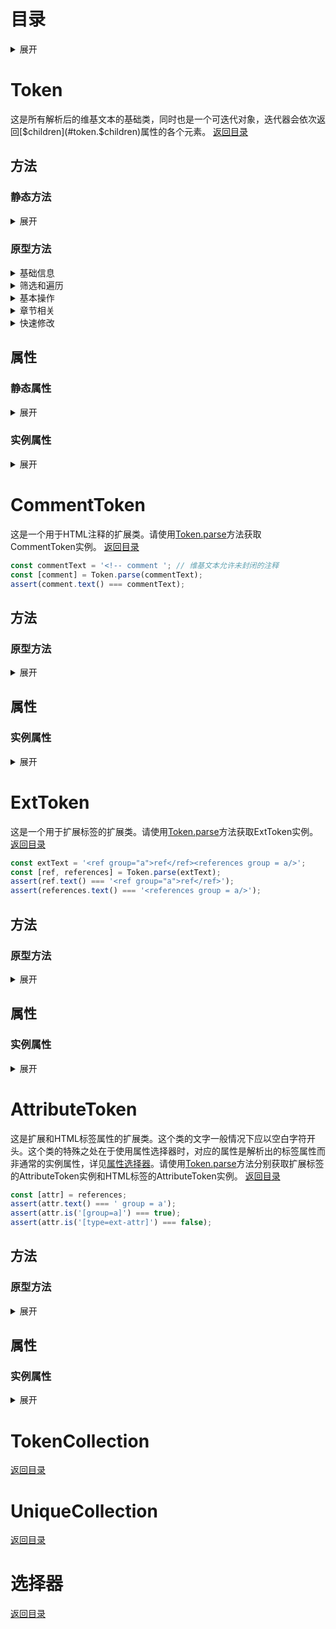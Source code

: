 # 目录
<details>
   <summary>展开</summary>
   
1. [Token](#token)
   1. [静态方法](#token.static.methods)
      1. [parse](#token.parse)
      2. [normalizeTitle](#token.normalizetitle)
   2. [原型方法](#token.prototype.methods)
      1. [isPlain](#token.isplain)
      2. [length](#token.length)
      3. [text](#token.text)
      4. [is](#token.is)
      5. [not](#token.not)
      6. [parent](#token.parent)
      7. [closest](#token.closest)
      8. [parents](#token.parents)
      9. [parentsUntil](#token.parentsuntil)
      10. [even](#token.even)
      11. [odd](#token.odd)
      12. [eq](#token.eq)
      13. [children](#token.children)
      14. [contains](#token.contains)
      15. [each](#token.each)
      16. [descendants](#token.descendants)
      17. [has](#token.has)
      18. [index](#token.index)
      19. [lastIndex](#token.lastindex)
      20. [next](#token.next)
      21. [prev](#token.prev)
      22. [nextAll](#token.nextall)
      23. [prevAll](#token.prevall)
      24. [nextUntil](#token.nextuntil)
      25. [prevUntil](#token.prevuntil)
      26. [siblings](#token.siblings)
      27. [detach](#token.detach)
      28. [remove](#token.remove)
      29. [insert](#token.insert)
      30. [append](#token.append)
      31. [prepend](#token.prepend)
      32. [merge](#token.merge)
      33. [delete](#token.delete)
      34. [content](#token.content)
      35. [replaceWith](#token.replacewith)
      36. [sections](#token.sections)
      37. [section](#token.section)
      38. [newSection](#token.newsection)
      39. [comment](#token.comment)
      40. [commentChildren](#token.commentchildren)
      41. [nowiki](#token.nowiki)
      42. [nowikiChildren](#token.nowikichildren)
   3. [静态属性](#token.static.properties)
      1. [config](#token.config)
   4. [实例属性](#token.instance.properties)
      1. [$children](#token.$children)
      2. [type](#token.type)
2. [CommentToken](#commenttoken)
   1. [原型方法](#commenttoken.prototype.methods)
      1. [empty](#commenttoken.empty)
      2. [close](#commenttoken.close)
   2. [实例属性](#commenttoken.instance.properties)
      1. [closed](#commenttoken.closed)
3. [ExtToken](#exttoken)
   1. [原型方法](#exttoken.prototype.methods)
      1. [hide](#exttoken.hide)
      2. [show](#exttoken.show)
      3. [getAttr](#exttoken.getattr)
      4. [removeAttr](#exttoken.removeattr)
      5. [setAttr](#exttoken.setattr)
   2. [实例属性](#exttoken.instance.properties)
      1. [selfClosing](#exttoken.selfclosing)
      2. [name](#exttoken.name)
4. [AttributeToken](#attributetoken)
   1. [原型方法](#attributetoken.prototype.methods)
      1. [getAttr](#attributetoken.getattr)
      2. [removeAttr](#attributetoken.removeattr)
      3. [setAttr](#attributetoken.setattr)
   2. [实例属性](#attributetoken.instance.properties)
      1. [name](#attributetoken.name)
5. [TokenCollection](#tokencollection)
6. [UniqueCollection](#uniquecollection)
7. [选择器](#选择器)
   </details>

# Token
这是所有解析后的维基文本的基础类，同时也是一个可迭代对象，迭代器会依次返回[$children](#token.$children)属性的各个元素。
[返回目录](#目录)

## 方法<a id="token.methods"></a>
### 静态方法<a id="token.static.methods"></a>
<details>
   <summary>展开</summary>
   
**parse**(wikitext: string): Token<a id="token.parse"></a>
- 解析文本。
- 参数:
  - wikitext: 文本。
- 说明：所有不同的Token类型都推荐使用这个方法生成，以免出现错误语法。

```js
const wikitext = `a
<ref>b</ref>
<!-- c -->`;
const root = Token.parse(wikitext);
assert(String(root) === wikitext); // Token可以无损还原为维基文本
```

**normalizeTitle**(title: string, defaultNs: number): string<a id="token.normalizetitle"></a>
- 规范化页面标题。
- 参数:
  - title: 未规范化的标题。
  - defaultNs: 默认名字空间。Default: `0`（即主空间）

```js
assert(Token.normalizeTitle('doc', 10) === 'Template:Doc');
assert(Token.normalizeTitle(':mainpage', 10) === 'Mainpage');
```
</details>

### 原型方法<a id="token.prototype.methods"></a>
<details>
   <summary>基础信息</summary>
   
**isPlain**(): boolean<a id="token.isplain"></a>
- 是否是普通节点（即基础的Token类）。根节点就是一个普通节点。

```js
const [, b,, c] = root,
  [, inner] = b;
assert(inner.isPlain() === true);
```

**length**(): number<a id="token.length"></a>
- 子节点数。即`.$children.length`。

```js
assert(root.length() === 4); // 注释和<nowiki>之间还有一个'\n'
```

**text**(): string<a id="token.text"></a>
- 将解析后的维基文本转换为纯文字。

```js
assert(root.text() === wikitext);
```
   </details>
   
<details>
   <summary>筛选和遍历</summary>
   
**is**(selector: string): boolean<a id="token.is"></a>
- 判断节点是否满足[选择器](#选择器)。
- 参数：
  - selector: 选择器。

```js
assert(root.is('root:has(ext-attr)'));
assert(b.is('#ref:not(root, comment):contains("b"):nth-last-of-type(:2)'));
assert(c.is('[closed=true]:nth-child(4)')); // 注意选择器计数是从1开始的，类似CSS选择器
```

**not**(selector: string): boolean<a id="token.not"></a>
- 判断节点是否不满足[选择器](#选择器)。
- 参数：
  - selector: 选择器。
- 说明：纯文本节点总是返回`false`。

```js
assert(root.not('[type!=root]'));
```

**parent**([selector: string]): Token\|null<a id="token.parent"></a>
- 父节点，可以额外进行[选择器](#选择器)筛选。
- 参数：
  - selector（可选）: 选择器。

```js
assert.deepStrictEqual(b.parent(), root);
```

**closest**(selector: string): Token\|null<a id="token.closest"></a>
- 最近的满足[选择器](#选择器)的祖先节点。
- 参数：
  - selector: 选择器。

```js
assert.deepStrictEqual(inner.closest('root'), root);
```

**parents**([selector: string]): [UniqueCollection](#uniquecollection)<a id="token.parents"></a>
- 祖先节点，可以额外进行[选择器](#选择器)筛选。
- 参数：
  - selector（可选）: 选择器。

```js
assert.deepStrictEqual(inner.parents(), new Token.$.UniqueCollection([b, root]));
```

**parentsUntil**(selector: string): [UniqueCollection](#uniquecollection)<a id="token.parentsuntil"></a>
- 直到某个满足[选择器](#选择器)的节点（不包含）为止的祖先节点。
- 参数：
  - selector: 选择器。

```js
assert.deepStrictEqual(inner.parentsUntil('root'), new Token.$.UniqueCollection(b));
```

**even**(): [TokenCollection](#tokencollection)<a id="token.even"></a>
- 偶数编号的子节点。
- 说明：包含纯文本节点。

```js
assert.deepStrictEqual(root.even(), new Token.$.TokenCollection(['a\n', '\n']));
```

**odd**(): [TokenCollection](#tokencollection)<a id="token.odd"></a>
- 奇数编号的子节点。
- 说明：包含纯文本节点。

```js
assert.deepStrictEqual(root.odd(), new Token.$.TokenCollection([b, c]));
```

**eq**(n: number\|string): [TokenCollection](#tokencollection)<a id="token.eq"></a>
- 指定编号的子节点
- 参数：
  - n: 编号，可以是数字（负数表示从末尾计数），也可以是类似Python中切片语法的字符串。
  - 示例：`.eq('::2')`等效`.eq('even')`或是`.even()`。
  - 多个参数时取并集，如`.eq(0, 1)`会同时返回编号为0和1的两个子节点，`.eq('odd', '::2')`会返回所有子节点。
- 说明：包含纯文本节点。

```js
assert.deepStrictEqual(root.eq(0, '1::2'), new Token.$.TokenCollection(['a\n', b, c]));
```

**children**([selector: string]): [UniqueCollection](#uniquecollection)<a id="token.children"></a>
- 子节点，可以额外进行[选择器](#选择器)筛选。
- 参数：
  - selector（可选）：选择器。
- 说明：不包含纯文本节点。

```js
assert.deepStrictEqual(root.children(), new Token.$.UniqueCollection([b, c]));
```

**contains**(token: string\|Token, includingSelf: boolean): boolean<a id="token.contains"></a>
- 判断是否包含另一节点。
- 参数：
  - token: 字符串或非纯文本节点。
  - includingSelf: 是否将同一节点视为互相包含。Default: `false`

```js
assert(root.contains(b));
assert(root.contains('a\n<ref')); // 参数为字符串时会先执行.text()方法
```

**each**([selector: string], callback: function, [maxDepth: number]): this\|Promise&lt;this&gt;<a id="token.each"></a>
- 遍历子孙节点进行操作，可以额外进行[选择器](#选择器)筛选。
- 参数；
  - selector（可选）: 选择器。
  - callback: 回调函数。可以是异步函数，此时方法返回的是个Promise。
  - maxDepth（可选）: 遍历深度，自身对应的深度为0。Default: `Infinity`
- 说明：不会遍历纯文本节点。遍历顺序为广度优先。

```js
let output = '';
root.each(({type}) => {
  output += `${type}\n`;
});
assert(output === 'root\next\ncomment\next-attr\next-inner\n');
```

**descendants**(selector: string, [maxDepth: number]): [UniqueCollection](#uniquecollection)<a id="token.descendants"></a>
- 子孙节点，可以额外进行[选择器](#选择器)筛选或是限制深度。
- 参数；
  - selector: 选择器。Default: `''`
  - maxDepth（可选）: 深度，自身（不包含）对应的深度为0。Default: `Infinity`
- 说明：不包含纯文本节点。

```js
assert.deepStrictEqual(root.descendants(undefined, 1), new Token.$.UniqueCollection([b, c]));
```
  
**has**(selector: string): boolean<a id="token.has"></a>
- 是否存在满足[选择器](#选择器)的子孙节点。
- 参数：
  - selector: 选择器。

```js
assert(root.has('ext-inner') === true);
```
  
**index**(ofType: boolean): number<a id="token.index"></a>
- 在兄弟节点间的编号。
- 参数：
  - ofType: 是否只计数相同type的节点。Default: `false`

```js
assert(b.index() === 1);
assert(b.index(true) === 0);
```
  
**lastIndex**(ofType: boolean): number<a id="token.lastindex"></a>
- 在兄弟节点间从末尾计数的编号。
- 参数：
  - ofType: 是否只计数相同type的节点。Default: `false`

```js
assert(b.lastIndex() === 2);
assert(b.lastIndex(true) === 0);
```
  
**next**([selector: string]): Token\|null<a id="token.next"></a>
- 下一个兄弟节点，可以额外进行[选择器](#选择器)筛选。
- 参数；
  - selector（可选）: 选择器。
- 说明：只有不设选择器时才包含纯文本节点。

```js
assert(b.next() === '\n');
assert(b.next('') === null);
```
  
**prev**([selector: string]): Token\|null<a id="token.prev"></a>
- 上一个兄弟节点，可以额外进行[选择器](#选择器)筛选。
- 参数；
  - selector（可选）: 选择器。
- 说明：只有不设选择器时才包含纯文本节点。

```js
assert(b.prev() === 'a\n');
```
  
**nextAll**([selector: string]): [TokenCollection](#tokencollection)<a id="token.nextall"></a>
- 自身之后的全部兄弟节点，可以额外进行[选择器](#选择器)筛选。
- 参数；
  - selector（可选）: 选择器。
- 说明：只有不设选择器时才包含纯文本节点。

```js
assert.deepStrictEqual(b.nextAll(''), new Token.$.TokenCollection(c));
```
  
**prevAll**([selector: string]): [TokenCollection](#tokencollection)<a id="token.prevall"></a>
- 自身之前的全部兄弟节点，可以额外进行[选择器](#选择器)筛选。
- 参数；
  - selector（可选）: 选择器。
- 说明：只有不设选择器时才包含纯文本节点。

```js
assert.deepStrictEqual(b.prevAll(), new Token.$.TokenCollection('a\n'));
```
  
**nextUntil**(selector: string): [TokenCollection](#tokencollection)<a id="token.nextuntil"></a>
- 自身之后、直到某个满足[选择器](#选择器)的节点（不包含）之前的全部兄弟节点。
- 参数；
  - selector: 选择器。
- 说明：总是包含纯文本节点。

```js
assert.deepStrictEqual(b.nextUntil('comment'), new Token.$.TokenCollection('\n'));
```
  
**prevUntil**(selector: string): [TokenCollection](#tokencollection)<a id="token.prevuntil"></a>
- 自身之前、直到某个满足[选择器](#选择器)的节点（不包含）之后的全部兄弟节点。
- 参数；
  - selector: 选择器。
- 说明：总是包含纯文本节点，且倒序排列。

```js
assert.deepStrictEqual(c.prevUntil('ext'), new Token.$.TokenCollection('\n'));
```
  
**siblings**([selector: string]): [TokenCollection](#tokencollection)<a id="token.siblings"></a>
- 全部兄弟节点，可以额外进行[选择器](#选择器)筛选。
- 参数；
  - selector（可选）: 选择器。
- 说明：只有不设选择器时才包含纯文本节点。

```js
assert.deepStrictEqual(b.siblings(), new Token.$.TokenCollection(['a\n', '\n', c]));
assert.deepStrictEqual(b.siblings(''), new Token.$.TokenCollection(c));
```
   </details>
   
<details>
   <summary>基本操作</summary>
   
**detach**(): this<a id="token.detach"></a>
- 从父节点上脱离。
- 说明：自身仍留有原父节点的索引。

```js
c.detach();
assert(root.contains(c) === false);
assert(c.parent() === root);
```
  
**remove**(): this<a id="token.remove"></a>
- 同时从父节点和所有子节点上脱离。
- 说明：自身仍留有原先父节点和子节点的索引。

```js
b.remove();
assert(inner.parent() === null);
assert(b.length() === 2);
```
  
**insert**(args: string\|Token\|(string\|Token)[], i: number): this<a id="token.insert"></a>
- 在指定位置处插入一些纯文本或非纯文本节点。
- 参数：
  - args: 节点数组。
  - i: 插入起始位置。Default: `this.$children.length`

```js
root.insert(c, 2);
assert(c.index() === 2);
```

**append**(...args: (string\|Token)[]): this<a id="token.append"></a>
- 在末尾插入新的纯文本或非纯文本节点。

```js
root.append('d');
assert(root.length() === 4);
```

**prepend**(...args: (string\|Token)[]): this<a id="token.prepend"></a>
- 在开头插入新的纯文本或非纯文本节点。

```js
root.prepend(b);
assert(b.index() === 0);
```

**merge**(...args: Token[]): this<a id="token.merge"></a>
- 合并多个根节点。
- 注意：
  - 这个方法只可用于根节点，参数也只能是根节点。
  - 不保证合并后语法的正确性，例如位于前面的根节点可能包含一个未封闭的注释等。

```js
const root2 = Token.parse('a<nowiki>b</nowiki>c');
root.merge(root2);
assert(root.has('#nowiki') === true);
```
  
**delete**(...args: (number\|string\|Token)[]): this<a id="token.delete"></a>
- 删除指定子节点。
- 参数：
  - args: 可以是子节点编号或Python切片，也可以是指定的Token对象。

```js
root.delete(-1, c);
assert(root.length() === 3);
```
  
**content**(children: string\|Token\|(string\|Token)[]): this<a id="token.content"></a>
- 完全替换掉全部子节点。
- 参数：
  - children: 新的纯文本或非纯文本子节点。
- 说明：部分扩展Token类可能只接受字符串作为参数，如[NowikiToken](#nowikitoken)和[CommentToken](#commenttoken)。

```js
root.content(c);
assert(root.length() === 1);
```
  
**replaceWith**(token: string\|Token): this<a id="token.replacewith"></a>
- 将自身在父节点中的位置替换为另一个节点。
- 参数：
  - token: 纯文本或非纯文本节点。

```js
c.replaceWith(b);
assert(root.contains(b) === true);
assert(root.contains(c) === false);
```
  </details>
  
<details>
   <summary>章节相关</summary>
   
**sections**([force: boolean]): TokenCollection[]<a id="token.sections"></a>
- 获取各章节。
- 参数：
  - force（可选）: 是否重新计算。

```js
const page = Token.parse(`d
==e==
f
===g===
h
===i===
j
==k==
l`),
  [d, e, f, g, h, i, j, k, l] = page;
assert.deepStrictEqual(page.sections(), [
  new Token.$.TokenCollection(d),
  new Token.$.TokenCollection(e, f, g, h, i, j),
  new Token.$.TokenCollection(g, h),
  new Token.$.TokenCollection(i, j),
  new Token.$.TokenCollection(k, l),
]);
```
  
**section**(n: number): [TokenCollection](#tokencollection)<a id="token.section"></a>
- 获取指定编号的章节。
- 参数：
  - n: 章节编号。

```js
assert.deepStrictEqual(page.section(0), new Token.$.TokenCollection(d));
```

**newSection**(title: string, text: string, [level: number]): this<a id="token.newsection"></a>
- 在末尾插入新的章节。
- 参数：
  - title: 章节标题。
  - text: 章节内容。
  - level: 标题等级。Default: `2`

```js
page.newSection('Header', 'Content');
assert(page.children('heading#2').at(-1).text() === '==Header==');
```
</details>

<details>
   <summary>快速修改</summary>
   
**comment**(): this<a id="token.comment"></a>
- 将自身替换为相同内容的注释。
- 说明：虽然内容相同，但不是同一个节点，注释内部的是纯文本节点。

```js
b.comment();
assert(root.contains(b) === false);
assert(root.text() === '<!--<ref>b</ref>-->');
```

**commentChildren**(start: number, count: number): this<a id="token.commentchildren"></a>
- 将连续子节点替换为相同内容的注释。
- 参数：
  - start: 起始编号。
  - count: 连续子节点个数。Default: `1`

```js
page.commentChildren(0);
assert(page.$children[0].text() === '<!--d\n-->');
```
  
**nowiki**(): this<a id="token.nowiki"></a>
- 将自身替换为被`<nowiki>`标签包裹的相同内容。
- 说明：虽然内容相同，但不是同一个节点，`<nowiki>`标签内部的是纯文本节点。

```js
root.content(c);
c.nowiki();
assert(root.contains(c) === false);
assert(root.text() === '<nowiki><!-- c --></nowiki>');
```

**nowikiChildren**(start: number, count: number): this<a id="token.nowikichildren"></a>
- 将连续子节点替换为被`<nowiki>`标签包裹的相同内容。
- 参数：
  - start: 起始编号。
  - count: 连续子节点个数。Default: `1`

```js
page.nowikiChildren(1, 2);
assert(page.$children[1].text() === '<nowiki>==e==\nf\n</nowiki>');
```
   </details>
   
## 属性<a id="token.properties"></a>
### 静态属性<a id="token.static.properties"></a>
<details>
   <summary>展开</summary>
   
**config**: string<a id="token.config"></a>
- 维基文本的默认设置JSON路径。
- Default: `'./config'`
   </details>
   
### 实例属性<a id="token.instance.properties"></a>
<details>
   <summary>展开</summary>
   
**$children**: [TokenCollection](#tokencollection)<a id="token.$children"></a>
- 子节点数组

```js
assert.deepStrictEqual(page.$children, new Token.$.TokenCollection(d, e, f, g, h, i, j, k, l));
```

**type**: string<a id="token.type"></a>
- 节点类型
- Default: `'root'`

```js
assert(root.type === 'root');
```
   </details>
   
# CommentToken
这是一个用于HTML注释的扩展类。请使用[Token.parse](#token.parse)方法获取CommentToken实例。
[返回目录](#目录)

```js
const commentText = '<!-- comment '; // 维基文本允许未封闭的注释
const [comment] = Token.parse(commentText);
assert(comment.text() === commentText);
```

## 方法<a id="commentoken.methods"></a>
### 原型方法<a id="commenttoken.prototype.methods"></a>
<details>
   <summary>展开</summary>
   
**empty**(): this<a id="commenttoken.empty"></a>
- 清空注释内容。
- 注意：不会清除注释节点。

```js
comment.empty();
assert(comment.text() === '<!--');
```

**close**(): this<a id="commenttoken.close"></a>
- 封闭注释。如果原本注释就是封闭的话没有效果。

```js
comment.close();
assert(comment.text() === '<!---->');
```
   </details>
   
## 属性<a id="commenttoken.properties"></a>
### 实例属性<a id="commenttoken.instance.properties"></a>
<details>
   <summary>展开</summary>
   
**closed**: boolean<a id="commenttoken.closed"></a>
- 是否封闭。

```js
assert(comment.closed === true);
```
   </details>
   
# ExtToken
这是一个用于扩展标签的扩展类。请使用[Token.parse](#token.parse)方法获取ExtToken实例。
[返回目录](#目录)

```js
const extText = '<ref group="a">ref</ref><references group = a/>';
const [ref, references] = Token.parse(extText);
assert(ref.text() === '<ref group="a">ref</ref>');
assert(references.text() === '<references group = a/>');
```

## 方法<a id="exttoken.methods"></a>
### 原型方法<a id="exttoken.prototype.methods"></a>
<details>
   <summary>展开</summary>
   
**hide**(): this<a id="exttoken.hide"></a>
- 更改为自封闭。
- 注意：不会清除原本的内部Token，但转换为文字时不会显示。

```js
ref.hide();
assert(ref.text() === '<ref group="a"/>');
```

**show**([inner: Token]): this<a id="exttoken.show"></a>
- 取消自封闭，并可以同时更新内部Token。如果参数为空且原本有非空的内部Token，则现在转换为文字时会显示出来。
- 参数：
  - inner（可选）: 新的内部Token。注意需要符合该扩展标签的要求，比如`<nowiki>`标签内部必须是[NowikiToken](#nowikitoken)。

```js
ref.show();
assert(ref.text() === '<ref group="a">ref</ref>');
```

**getAttr**(key: string): string<a id="exttoken.getattr"></a>
- 获得指定的标签属性。
- 参数：
  - key: 属性名。

```js
assert(ref.getAttr('group') === 'a');
```

**removeAttr**([key: string]): this<a id="exttoken.removeattr"></a>
- 清除指定的标签属性，参数为空时清除所有属性。
- 参数：
  - key（可选）: 属性名。

```js
ref.removeAttr('name');
assert(ref.text() === '<ref group="a">ref</ref>');
ref.removeAttr();
assert(ref.text() === '<ref>ref</ref>');
```

**setAttr**(key: string, value: string): this<a id="exttoken.setattr"></a>
- 设定标签属性。
- 参数：
  - key: 属性名。
  - value: 属性值。

```js
ref.setAttr('name', 'name')
assert(ref.text() === '<ref name="name">ref</ref>');
```
   </details>
   
## 属性<a id="exttoken.properties"></a>
### 实例属性<a id="exttoken.instance.properties"></a>
<details>
   <summary>展开</summary>
   
**selfClosing**: boolean<a id="exttoken.selfclosing"></a>
- 是否自封闭。

```js
assert(references.selfClosing === true);
```

**name**: boolean<a id="exttoken.name"></a>
- 转换为全小写的标签名。这是一个只读属性。

```js
assert(references.name === 'references');
```
   </details>
   
# AttributeToken
这是扩展和HTML标签属性的扩展类。这个类的文字一般情况下应以空白字符开头。这个类的特殊之处在于使用属性选择器时，对应的属性是解析出的标签属性而非通常的实例属性，详见[属性选择器](#属性选择器)。请使用[Token.parse](#token.parse)方法分别获取扩展标签的AttributeToken实例和HTML标签的AttributeToken实例。
[返回目录](#目录)

```js
const [attr] = references;
assert(attr.text() === ' group = a');
assert(attr.is('[group=a]') === true);
assert(attr.is('[type=ext-attr]') === false);
```

## 方法<a id="attributetoken.methods"></a>
### 原型方法<a id="attributetoken.prototype.methods"></a>
<details>
   <summary>展开</summary>
   
**getAttr**(key: string): string<a id="attributetoken.getattr"></a>
- 参见[ExtToken.getAttr](#exttoken.getattr)

**removeAttr**([key: string]): this<a id="attributetoken.removeattr"></a>
- 参见[ExtToken.removeAttr](#exttoken.removeattr)

**setAttr**(key: string, value: string): this<a id="attributetoken.setattr"></a>
- 参见[ExtToken.setAttr](#exttoken.setattr)
   </details>
   
## 属性<a id="exttoken.properties"></a>
### 实例属性<a id="exttoken.instance.properties"></a>
<details>
   <summary>展开</summary>
   
**name**: boolean<a id="attributetoken.name"></a>
- 转换为全小写的标签名。

```js
assert(attr.name === 'references');
```
   </details>
   
# TokenCollection
[返回目录](#目录)

# UniqueCollection
[返回目录](#目录)

# 选择器
[返回目录](#目录)
